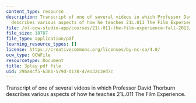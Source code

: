```yaml
---
content_type: resource
description: Transcript of one of several videos in which Professor David Thorburn
  describes various aspects of how he teaches 21L.011 The Film Experience.
file: /ol-ocw-studio-app/courses/21l-011-the-film-experience-fall-2013/29ba8cf5638b579dd17847e132c3ed7c_e0pgB4jWUjA.pdf
file_size: 18787
file_type: application/pdf
learning_resource_types: []
license: https://creativecommons.org/licenses/by-nc-sa/4.0/
ocw_type: OCWFile
resourcetype: Document
title: 3play pdf file
uid: 29ba8cf5-638b-579d-d178-47e132c3ed7c
---
```

Transcript of one of several videos in which Professor David Thorburn describes various aspects of how he teaches 21L.011 The Film Experience.